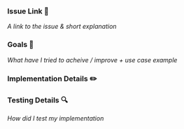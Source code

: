 ### Issue Link 🔗
*A link to the issue & short explanation*

### Goals 🥅
*What have I tried to acheive / improve + use case example*

### Implementation Details ✏️

### Testing Details 🔍
*How did I test my implementation*
